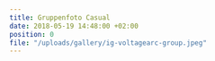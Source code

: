 ```yaml
---
title: Gruppenfoto Casual
date: 2018-05-19 14:48:00 +02:00
position: 0
file: "/uploads/gallery/ig-voltagearc-group.jpeg"
---
```


